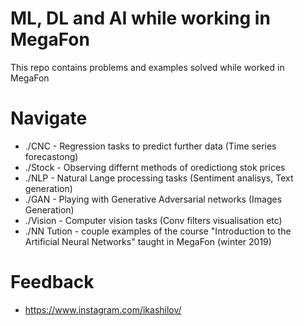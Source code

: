 # ML, DL and AI while working in MegaFon

This repo contains problems and examples solved while worked in MegaFon

# Navigate
* ./CNC - Regression tasks to predict further data (Time series forecastong)
* ./Stock - Observing differnt methods of oredictiong stok prices
* ./NLP - Natural Lange processing tasks (Sentiment analisys, Text generation)
* ./GAN - Playing with Generative Adversarial networks (Images Generation)
* ./Vision - Computer vision tasks (Conv filters visualisation etc)
* ./NN Tution - couple examples of the course "Introduction to the Artificial Neural Networks" taught in MegaFon (winter 2019)

# Feedback
 *  https://www.instagram.com/ikashilov/
